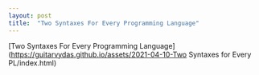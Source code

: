 ```yaml
---
layout: post
title:  "Two Syntaxes For Every Programming Language"
---
```


[Two Syntaxes For Every Programming Language](https://guitarvydas.github.io/assets/2021-04-10-Two Syntaxes for Every PL/index.html)

<script src="https://utteranc.es/client.js" 
        repo="guitarvydas/guitarvydas.github.io" 
        issue-term="pathname" 
        theme="github-light" 
        crossorigin="anonymous" 
        async> 
</script> 
